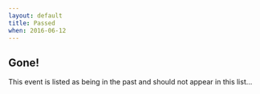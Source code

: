 ```yaml
---
layout: default
title: Passed
when: 2016-06-12
---
```


## Gone!

This event is listed as being in the past and should not appear in this list...
